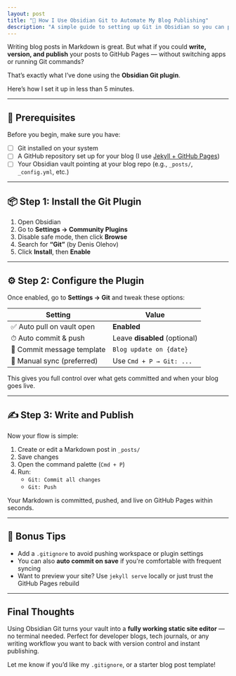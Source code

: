 ```yaml
---
layout: post
title: "🚀 How I Use Obsidian Git to Automate My Blog Publishing"
description: "A simple guide to setting up Git in Obsidian so you can publish Markdown posts directly to GitHub Pages — fast, clean, and code-free."
---
```


Writing blog posts in Markdown is great. But what if you could **write, version, and publish** your posts to GitHub Pages — without switching apps or running Git commands?

That’s exactly what I’ve done using the **Obsidian Git plugin**.

Here’s how I set it up in less than 5 minutes.

---

## 🧱 Prerequisites

Before you begin, make sure you have:

- [ ] Git installed on your system
- [ ] A GitHub repository set up for your blog (I use [Jekyll + GitHub Pages](https://jekyllrb.com/))
- [ ] Your Obsidian vault pointing at your blog repo (e.g., `_posts/`, `_config.yml`, etc.)

---

## 📦 Step 1: Install the Git Plugin

1. Open Obsidian  
2. Go to **Settings → Community Plugins**  
3. Disable safe mode, then click **Browse**  
4. Search for **“Git”** (by Denis Olehov)  
5. Click **Install**, then **Enable**

---

## ⚙️ Step 2: Configure the Plugin

Once enabled, go to **Settings → Git** and tweak these options:

| Setting                        | Value                         |
|-------------------------------|-------------------------------|
| ✅ Auto pull on vault open    | **Enabled**                   |
| ⏱ Auto commit & push         | Leave **disabled** (optional) |
| 📝 Commit message template    | `Blog update on {date}`     |
| 🔄 Manual sync (preferred)    | Use `Cmd + P → Git: ...`      |

This gives you full control over what gets committed and when your blog goes live.

---

## ✍️ Step 3: Write and Publish

Now your flow is simple:

1. Create or edit a Markdown post in `_posts/`
2. Save changes
3. Open the command palette (`Cmd + P`)
4. Run:
   - `Git: Commit all changes`
   - `Git: Push`

Your Markdown is committed, pushed, and live on GitHub Pages within seconds.

---

## 🧪 Bonus Tips

- Add a `.gitignore` to avoid pushing workspace or plugin settings
- You can also **auto commit on save** if you're comfortable with frequent syncing
- Want to preview your site? Use `jekyll serve` locally or just trust the GitHub Pages rebuild

---

## Final Thoughts

Using Obsidian Git turns your vault into a **fully working static site editor** — no terminal needed. Perfect for developer blogs, tech journals, or any writing workflow you want to back with version control and instant publishing.

Let me know if you’d like my `.gitignore`, or a starter blog post template!
